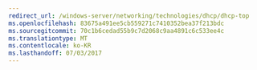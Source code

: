 ```yaml
---
redirect_url: /windows-server/networking/technologies/dhcp/dhcp-top
ms.openlocfilehash: 83675a491ee5cb559271c7410352bea37f213bdc
ms.sourcegitcommit: 70c1b6cedad55b9c7d2068c9aa4891c6c533ee4c
ms.translationtype: MT
ms.contentlocale: ko-KR
ms.lasthandoff: 07/03/2017
---
```

